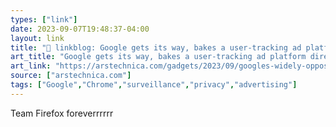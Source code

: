 ```yaml
---
types: ["link"]
date: 2023-09-07T19:48:37-04:00
layout: link
title: "🔗 linkblog: Google gets its way, bakes a user-tracking ad platform directly into Chrome | Ars Technica'"
art_title: "Google gets its way, bakes a user-tracking ad platform directly into Chrome | Ars Technica"
art_link: "https://arstechnica.com/gadgets/2023/09/googles-widely-opposed-ad-platform-the-privacy-sandbox-launches-in-chrome/"
source: ["arstechnica.com"]
tags: ["Google","Chrome","surveillance","privacy","advertising"]
---
```

Team Firefox foreverrrrrr  
 
